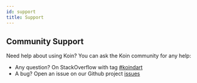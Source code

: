 ```yaml
---
id: support
title: Support
---
```


## Community Support

Need help about using Koin? You can ask the Koin community for any help:


- Any question? On StackOverflow with tag [#koindart]()
- A bug? Open an issue on our Github project [issues](https://github.com/pbissonho/koin.dart/issues)




